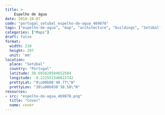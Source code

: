 ```yaml
---
title: > 
    Espelho de água
date: 2018-10-07
code: "portugal_setubal_espelho-de-agua_469878"
tags: ["espelho-de-agua", "map", "architecture", "buildings", "Setúbal", "Portugal"]
categories: ["Maps"]
draft: false
format:
  width: 210
  height: 297
  unit: 'mm'
location:
  place: "Setúbal"
  country: "Portugal"
  latitude: 38.692628594652504
  longitude: -9.222551340622742
  prettyLat: "9\u00b08'40.77\"W"
  prettyLon: "38\u00b038'38.58\"N"
resources:
- src: "espelho-de-agua_469878.png"
  title: "Cover"
  name: cover
---
```

